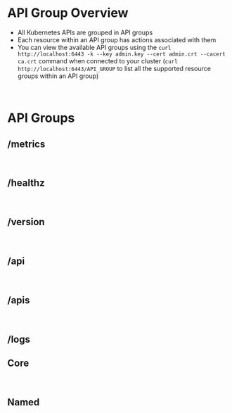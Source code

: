 # API Group Overview

* All Kubernetes APIs are grouped in API groups
* Each resource within an API group has actions associated with them
* You can view the available API groups using the `curl http://localhost:6443 -k --key admin.key --cert admin.crt --cacert ca.crt` command when connected to your cluster (`curl http://localhost:6443/API_GROUP` to list all the supported resource groups within an API group)

<br>

# API Groups

## /metrics

<br>

## /healthz

<br>

## /version

<br>

## /api



<br>

## /apis

<br>

## /logs

## Core 

<br>

## Named